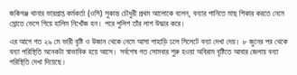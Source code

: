 জকিগঞ্জ থানার ভারপ্রাপ্ত কর্মকর্তা (ওসি) সুকান্ত চৌধুরী প্রথম আলোকে বলেন, বন্যার পানিতে মাছ শিকার করতে নেমে স্রোতে ভেসে গিয়ে হালিম নিখোঁজ হন। পরে পুলিশ তাঁর লাশ উদ্ধার করে।

এর আগে গত ২৯ মে ভারী বৃষ্টি ও উজান থেকে নেমে আসা পাহাড়ি ঢলে সিলেটে বন্যা দেখা দেয়। ৮ জুনের পর থেকে বন্যা পরিস্থিতি অনেকটা স্বাভাবিক হয়ে আসে। সর্বশেষ গত সোমবার শুরু হওয়া অবিরাম বৃষ্টিতে আবার জেলায় বন্যা পরিস্থিতি দেখা দিয়েছে।
